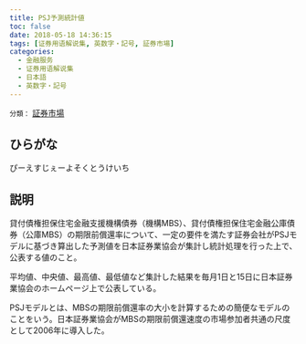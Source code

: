 ```yaml
---
title: PSJ予測統計値
toc: false
date: 2018-05-18 14:36:15
tags: [证券用语解说集, 英数字・記号, 証券市場]
categories:
  - 金融服务
  - 证券用语解说集
  - 日本語
  - 英数字・記号
---
```


`分類：` [証券市場](/tags/証券市場/)

## ひらがな

ぴーえすじぇーよそくとうけいち

## 説明

貸付債権担保住宅金融支援機構債券（機構MBS）、貸付債権担保住宅金融公庫債券（公庫MBS）の期限前償還率について、一定の要件を満たす証券会社がPSJモデルに基づき算出した予測値を日本証券業協会が集計し統計処理を行った上で、公表する値のこと。

平均値、中央値、最高値、最低値など集計した結果を毎月1日と15日に日本証券業協会のホームページ上で公表している。

PSJモデルとは、MBSの期限前償還率の大小を計算するための簡便なモデルのことをいう。日本証券業協会がMBSの期限前償還速度の市場参加者共通の尺度として2006年に導入した。
